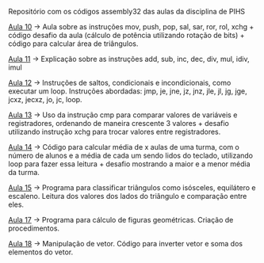 Repositório com os códigos assembly32 das aulas da disciplina de PIHS

[Aula 10](https://github.com/GustavoBMendes/assembly32-aulas/tree/master/aula10) -> Aula sobre as instruções mov, push, pop, sal, sar, ror, rol, xchg + código desafio da aula (cálculo de potência utilizando rotação de bits) + código para calcular área de triângulos.

[Aula 11](https://github.com/GustavoBMendes/assembly32-aulas/tree/master/aula11) -> Explicação sobre as instruções add, sub, inc, dec, div, mul, idiv, imul

[Aula 12](https://github.com/GustavoBMendes/assembly32-aulas/tree/master/aula12) -> Instruções de saltos, condicionais e incondicionais, como executar um loop. Instruções abordadas: jmp, je, jne, jz, jnz, jle, jl, jg, jge, jcxz, jecxz, jo, jc, loop.

[Aula 13](https://github.com/GustavoBMendes/assembly32-aulas/tree/master/aula13) -> Uso da instrução cmp para comparar valores de variáveis e registradores, ordenando de maneira crescente 3 valores + desafio utilizando instrução xchg para trocar valores entre registradores.

[Aula 14](https://github.com/GustavoBMendes/assembly32-aulas/tree/master/aula14) -> Código para calcular média de x aulas de uma turma, com o número de alunos e a média de cada um sendo lidos do teclado, utilizando loop para fazer essa leitura + desafio mostrando a maior e a menor média da turma.

[Aula 15](https://github.com/GustavoBMendes/assembly32-aulas/tree/master/aula15) -> Programa para classificar triângulos como isósceles, equilátero e escaleno. Leitura dos valores dos lados do triângulo e comparação entre eles.

[Aula 17](https://github.com/GustavoBMendes/assembly32-aulas/tree/master/aula17) -> Programa para cálculo de figuras geométricas. Criação de procedimentos.

[Aula 18](https://github.com/GustavoBMendes/assembly32-aulas/tree/master/aula18) -> Manipulação de vetor. Código para inverter vetor e soma dos elementos do vetor.

